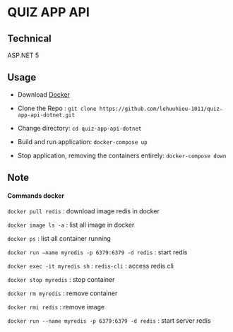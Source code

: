 # QUIZ APP API

## Technical

ASP.NET 5

## Usage

-   Download [Docker](https://www.docker.com/get-started)

-   Clone the Repo : `git clone https://github.com/lehuuhieu-1011/quiz-app-api-dotnet.git`

-   Change directory: `cd quiz-app-api-dotnet`

-   Build and run application: `docker-compose up`

-   Stop application, removing the containers entirely: `docker-compose down`

## Note

#### Commands docker

`docker pull redis` : download image redis in docker

`docker image ls -a` : list all image in docker

`docker ps` : list all container running

`docker run —name myredis -p 6379:6379 -d redis` : start redis

`docker exec -it myredis sh` : `redis-cli` : access redis cli

`docker stop myredis` : stop container

`docker rm myredis` : remove container

`docker rmi redis` : remove image

`docker run --name myredis -p 6379:6379 -d redis` : start server redis
